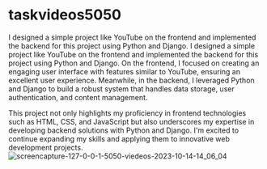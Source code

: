 # taskvideos5050
I designed a simple project like YouTube on the frontend and implemented the backend for this project using Python and Django.
I designed a simple project like YouTube on the frontend and implemented the backend for this project using Python and Django. 
On the frontend, I focused on creating an engaging user interface with features similar to YouTube, ensuring an excellent user experience. Meanwhile, in the backend, I leveraged Python and Django to build a robust system that handles data storage, user authentication, and content management.

This project not only highlights my proficiency in frontend technologies such as HTML, CSS, and JavaScript but also underscores my expertise in developing backend solutions with Python and Django. I'm excited to continue expanding my skills and applying them to innovative web development projects.
![screencapture-127-0-0-1-5050-viedeos-2023-10-14-14_06_04](https://github.com/wisamosman/taskvideos5050/assets/121224893/b798fca3-5a1f-4132-9577-22395f57de07)
